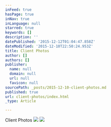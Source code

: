 ```yaml
---
inFeed: true
hasPage: true
inNav: true
inLanguage: null
starred: true
keywords: []
description: ''
datePublished: '2015-12-12T01:04:47.858Z'
dateModified: '2015-12-10T22:50:24.953Z'
title: Client Photos
author: []
authors: []
publisher:
  name: null
  domain: null
  url: null
  favicon: null
sourcePath: _posts/2015-12-10-client-photos.md
published: true
url: client-photos/index.html
_type: Article

---
```

Client Photos
![](https://the-grid-user-content.s3-us-west-2.amazonaws.com/b9bdd232-35c7-4214-8dd1-dc3e1e611489.jpg)
![](https://the-grid-user-content.s3-us-west-2.amazonaws.com/4c887a9c-5f0f-407a-859c-9caa72e95264.jpg)